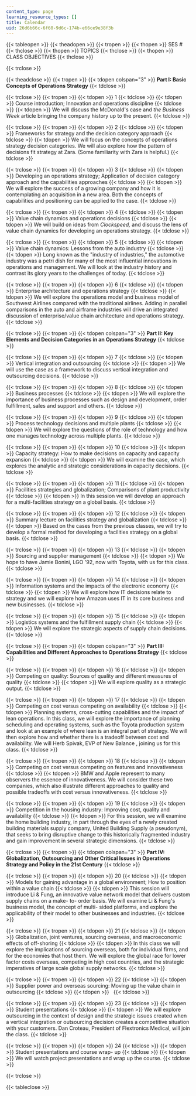```yaml
---
content_type: page
learning_resource_types: []
title: Calendar
uid: 26d6b66c-6f60-9d6c-174b-e66ce9e38f3b
---
```


{{< tableopen >}}
{{< theadopen >}}
{{< tropen >}}
{{< thopen >}}
SES #
{{< thclose >}}
{{< thopen >}}
TOPICS
{{< thclose >}}
{{< thopen >}}
CLASS OBJECTIVES
{{< thclose >}}

{{< trclose >}}

{{< theadclose >}}
{{< tropen >}}
{{< tdopen colspan="3" >}}
**Part I: Basic Concepts of Operations Strategy**
{{< tdclose >}}

{{< trclose >}}
{{< tropen >}}
{{< tdopen >}}
1
{{< tdclose >}}
{{< tdopen >}}
Course introduction; Innovation and operations discipline
{{< tdclose >}}
{{< tdopen >}}
We will discuss the McDonald's case and _the Business Week_ article bringing the company history up to the present.
{{< tdclose >}}

{{< trclose >}}
{{< tropen >}}
{{< tdopen >}}
2
{{< tdclose >}}
{{< tdopen >}}
Frameworks for strategy and the decision category approach
{{< tdclose >}}
{{< tdopen >}}
We will focus on the concepts of operations strategy decision categories. We will also explore how the pattern of decisions fit strategy at Zara. (Some familiarity with Zara is helpful.)
{{< tdclose >}}

{{< trclose >}}
{{< tropen >}}
{{< tdopen >}}
3
{{< tdclose >}}
{{< tdopen >}}
Developing an operations strategy; Application of decision category approach and the capabilities approaches
{{< tdclose >}}
{{< tdopen >}}
We will explore the success of a growing company and how it is contemplating an acquisition in a new area. Both the concepts of capabilities and positioning can be applied to the case.
{{< tdclose >}}

{{< trclose >}}
{{< tropen >}}
{{< tdopen >}}
4
{{< tdclose >}}
{{< tdopen >}}
Value chain dynamics and operations decisions
{{< tdclose >}}
{{< tdopen >}}
We will build on ideas from _Clockspeed,_ and discuss the lens of value chain dynamics for developing an operations strategy.
{{< tdclose >}}

{{< trclose >}}
{{< tropen >}}
{{< tdopen >}}
5
{{< tdclose >}}
{{< tdopen >}}
Value chain dynamics: Lessons from the auto industry
{{< tdclose >}}
{{< tdopen >}}
Long known as the "industry of industries," the automotive industry was a petri dish for many of the most influential innovations in operations and management. We will look at the industry history and contrast its glory years to the challenges of today.
{{< tdclose >}}

{{< trclose >}}
{{< tropen >}}
{{< tdopen >}}
6
{{< tdclose >}}
{{< tdopen >}}
Enterprise architecture and operations strategy
{{< tdclose >}}
{{< tdopen >}}
We will explore the operations model and business model of Southwest Airlines compared with the traditional airlines. Adding in parallel comparisons in the auto and airframe industries will drive an integrated discussion of enterprise/value chain architecture and operations strategy.
{{< tdclose >}}

{{< trclose >}}
{{< tropen >}}
{{< tdopen colspan="3" >}}
**Part II: Key Elements and Decision Categories in an Operations Strategy**
{{< tdclose >}}

{{< trclose >}}
{{< tropen >}}
{{< tdopen >}}
7
{{< tdclose >}}
{{< tdopen >}}
Vertical integration and outsourcing
{{< tdclose >}}
{{< tdopen >}}
We will use the case as a framework to discuss vertical integration and outsourcing decisions.
{{< tdclose >}}

{{< trclose >}}
{{< tropen >}}
{{< tdopen >}}
8
{{< tdclose >}}
{{< tdopen >}}
Business processes
{{< tdclose >}}
{{< tdopen >}}
We will explore the importance of business processes such as design and development, order fulfillment, sales and support and others.
{{< tdclose >}}

{{< trclose >}}
{{< tropen >}}
{{< tdopen >}}
9
{{< tdclose >}}
{{< tdopen >}}
Process technology decisions and multiple plants
{{< tdclose >}}
{{< tdopen >}}
We will explore the questions of the role of technology and how one manages technology across multiple plants.
{{< tdclose >}}

{{< trclose >}}
{{< tropen >}}
{{< tdopen >}}
10
{{< tdclose >}}
{{< tdopen >}}
Capacity strategy: How to make decisions on capacity and capacity expansion
{{< tdclose >}}
{{< tdopen >}}
We will examine the case, which explores the analytic and strategic considerations in capacity decisions.
{{< tdclose >}}

{{< trclose >}}
{{< tropen >}}
{{< tdopen >}}
11
{{< tdclose >}}
{{< tdopen >}}
Facilities strategies and globalization; Comparisons of plant productivity
{{< tdclose >}}
{{< tdopen >}}
In this session we will develop an approach for a multi-facilities strategy on a global basis.
{{< tdclose >}}

{{< trclose >}}
{{< tropen >}}
{{< tdopen >}}
12
{{< tdclose >}}
{{< tdopen >}}
Summary lecture on facilities strategy and globalization
{{< tdclose >}}
{{< tdopen >}}
Based on the cases from the previous classes, we will try to develop a formal method for developing a facilities strategy on a global basis.
{{< tdclose >}}

{{< trclose >}}
{{< tropen >}}
{{< tdopen >}}
13
{{< tdclose >}}
{{< tdopen >}}
Sourcing and supplier management
{{< tdclose >}}
{{< tdopen >}}
We hope to have Jamie Bonini, LGO '92, now with Toyota, with us for this class.
{{< tdclose >}}

{{< trclose >}}
{{< tropen >}}
{{< tdopen >}}
14
{{< tdclose >}}
{{< tdopen >}}
Information systems and the impacts of the electronic economy
{{< tdclose >}}
{{< tdopen >}}
We will explore how IT decisions relate to strategy and we will explore how Amazon uses IT in its core business and new businesses.
{{< tdclose >}}

{{< trclose >}}
{{< tropen >}}
{{< tdopen >}}
15
{{< tdclose >}}
{{< tdopen >}}
Logistics systems and the fulfillment supply chain
{{< tdclose >}}
{{< tdopen >}}
We will explore the strategic aspects of supply chain decisions.
{{< tdclose >}}

{{< trclose >}}
{{< tropen >}}
{{< tdopen colspan="3" >}}
**Part III: Capabilities and Different Approaches to Operations Strategy**
{{< tdclose >}}

{{< trclose >}}
{{< tropen >}}
{{< tdopen >}}
16
{{< tdclose >}}
{{< tdopen >}}
Competing on quality: Sources of quality and different measures of quality
{{< tdclose >}}
{{< tdopen >}}
We will explore quality as a strategic output.
{{< tdclose >}}

{{< trclose >}}
{{< tropen >}}
{{< tdopen >}}
17
{{< tdclose >}}
{{< tdopen >}}
Competing on cost versus competing on availability
{{< tdclose >}}
{{< tdopen >}}
Planning systems, cross-cutting capabilities and the impact of lean operations. In this class, we will explore the importance of planning scheduling and operating systems, such as the Toyota production system and look at an example of where lean is an integral part of strategy. We will then explore how and whether there is a tradeoff between cost and availability. We will Herb Spivak, EVP of New Balance , joining us for this class.
{{< tdclose >}}

{{< trclose >}}
{{< tropen >}}
{{< tdopen >}}
18
{{< tdclose >}}
{{< tdopen >}}
Competing on cost versus competing on features and innovativeness
{{< tdclose >}}
{{< tdopen >}}
BMW and Apple represent to many observers the essence of innovativeness. We will consider these two companies, which also illustrate different approaches to quality and possible tradeoffs with cost versus innovativeness.
{{< tdclose >}}

{{< trclose >}}
{{< tropen >}}
{{< tdopen >}}
19
{{< tdclose >}}
{{< tdopen >}}
Competition in the housing industry: Improving cost, quality and availability
{{< tdclose >}}
{{< tdopen >}}
For this session, we will examine the home building industry, in part through the eyes of a newly created building materials supply company, United Building Supply (a pseudonym), that seeks to bring disruptive change to this historically fragmented industry and gain improvement in several strategic dimensions.
{{< tdclose >}}

{{< trclose >}}
{{< tropen >}}
{{< tdopen colspan="3" >}}
**Part IV: Globalization, Outsourcing and Other Critical Issues in Operations Strategy and Policy in the 21st Century**
{{< tdclose >}}

{{< trclose >}}
{{< tropen >}}
{{< tdopen >}}
20
{{< tdclose >}}
{{< tdopen >}}
Models for gaining advantage in a global environment; How to position within a value chain
{{< tdclose >}}
{{< tdopen >}}
This session will introduce Li & Fung, an innovative value network model that delivers custom supply chains on a make- to- order basis. We will examine Li & Fung's business model, the concept of multi- sided platforms, and explore the applicability of their model to other businesses and industries.
{{< tdclose >}}

{{< trclose >}}
{{< tropen >}}
{{< tdopen >}}
21
{{< tdclose >}}
{{< tdopen >}}
Globalization, joint ventures, sourcing overseas, and macroeconomic effects of off-shoring
{{< tdclose >}}
{{< tdopen >}}
In this class we will explore the implications of sourcing overseas, both for individual firms, and for the economies that host them. We will explore the global race for lower factor costs overseas, competing in high cost countries, and the strategic imperatives of large scale global supply networks.
{{< tdclose >}}

{{< trclose >}}
{{< tropen >}}
{{< tdopen >}}
22
{{< tdclose >}}
{{< tdopen >}}
Supplier power and overseas sourcing: Moving up the value chain in outsourcing
{{< tdclose >}}
{{< tdopen >}}
 
{{< tdclose >}}

{{< trclose >}}
{{< tropen >}}
{{< tdopen >}}
23
{{< tdclose >}}
{{< tdopen >}}
Student presentations
{{< tdclose >}}
{{< tdopen >}}
We will explore outsourcing in the context of design and the strategic issues created when a vertical integration or outsourcing decision creates a competitive situation with your customers. Dan Croteau, President of Flextronics Medical, will join the class.
{{< tdclose >}}

{{< trclose >}}
{{< tropen >}}
{{< tdopen >}}
24
{{< tdclose >}}
{{< tdopen >}}
Student presentations and course wrap- up
{{< tdclose >}}
{{< tdopen >}}
We will watch project presentations and wrap up the course.
{{< tdclose >}}

{{< trclose >}}

{{< tableclose >}}